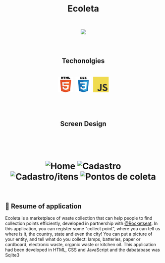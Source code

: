 <h1 align="center">Ecoleta</h1>
<h1 align="center"><img width="400" src="https://imgur.com/P84RDWG.png"></h1>
<br>

<h2 align="center">Techonolgies</h2>
<h1 align="center">
<img width="50" src="https://raw.githubusercontent.com/github/explore/80688e429a7d4ef2fca1e82350fe8e3517d3494d/topics/html/html.png" alt="HTML">
<img width="50" src="https://raw.githubusercontent.com/github/explore/80688e429a7d4ef2fca1e82350fe8e3517d3494d/topics/css/css.png" alt="CSS">
<img width="50" src="https://raw.githubusercontent.com/github/explore/80688e429a7d4ef2fca1e82350fe8e3517d3494d/topics/javascript/javascript.png" alt="JS">
</h1>
<br>
<br>

<h2 align="center">Screen Design</h2>
<br>

<h1 width="100%" align="center"> 
<br>
<img width="400" src="https://user-images.githubusercontent.com/62610767/90552781-bc963e00-e169-11ea-86cb-2b1b6d590b9b.jpeg" alt="Home"> 
<img width="400" src="https://user-images.githubusercontent.com/62610767/90552786-bdc76b00-e169-11ea-9596-7cd609c69f5f.jpeg" alt="Cadastro"> 
<br>
<img width="400" src="https://user-images.githubusercontent.com/62610767/90552788-bdc76b00-e169-11ea-8863-1a34d472091e.jpeg" alt="Cadastro/itens"> 
<img width="400" src="https://user-images.githubusercontent.com/62610767/90552790-be600180-e169-11ea-9f79-bb59b71d6b4a.jpeg" alt="Pontos de coleta"> 
<br>
</h1>
<br>
 
## :bookmark_tabs: Resume of application

<p>Ecoleta is a marketplace of waste collection that can help people to find collection points efficiently, developed in partnership with 
<a href="https://www.youtube.com/channel/UCSfwM5u0Kce6Cce8_S72olg">@Rocketseat</a>. In this application, you can register some "collect point", where you can tell us where is it, the country, state and even the city! You can put a picture of your entity, and tell what do you collect: lamps, batteries, paper or cardboard, electronic waste, organic waste or kitchen oil. This application had been developed in HTML, CSS and JavaScript and the dabatabase was Sqlite3</p>
<br>
